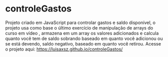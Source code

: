 # controleGastos
 Projeto criado em JavaScript para controlar gastos e saldo disponível, o projeto usa como base o último exercício de manipulação de arrays do curso em vídeo , armazena em um array os valores adicionados e calcula quanto você tem de saldo sobrando baseado em quanto você adicionou ou se está devendo, saldo negativo, baseado em quanto você retirou.
 Acesse o projeto aqui: https://luisaxsz.github.io/controleGastos/

